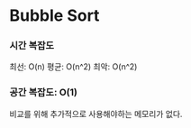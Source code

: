 # Bubble Sort
### 시간 복잡도
최선: O(n)
평균: O(n^2)
최악: O(n^2)

### 공간 복잡도: O(1)
비교를 위해 추가적으로 사용해야하는 메모리가 없다.